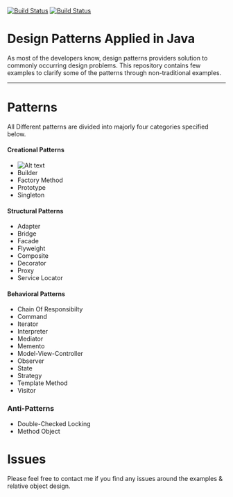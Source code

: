 [![Build Status](https://travis-ci.org/SaumilP/design-patterns.svg)](https://travis-ci.org/SaumilP/design-patterns) [![Build Status](https://scan.coverity.com/projects/3816/badge.svg)](https://scan.coverity.com/projects/3816)

Design Patterns Applied in Java
===============================
As most of the developers know, design patterns providers solution to commonly occurring design problems. This repository contains few examples to clarify some of the patterns through non-traditional examples.

----------

Patterns
========

All Different patterns are divided into majorly four  categories specified below.

#### Creational Patterns ####
- ![Alt text](tree/master/abstract-factory "Abstract Factory")
- Builder
- Factory Method
- Prototype
- Singleton

#### Structural Patterns ####
- Adapter
- Bridge
- Facade
- Flyweight
- Composite
- Decorator
- Proxy
- Service Locator

#### Behavioral Patterns ####
- Chain Of Responsibilty
- Command
- Iterator
- Interpreter
- Mediator
- Memento
- Model-View-Controller
- Observer
- State
- Strategy
- Template Method
- Visitor

### Anti-Patterns ####
- Double-Checked Locking
- Method Object

Issues
======
Please feel free to contact me if you find any issues around the examples & relative object design.
